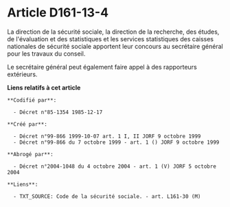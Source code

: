 # Article D161-13-4

La direction de la sécurité sociale, la direction de la recherche, des études, de l'évaluation et des statistiques et les
services statistiques des caisses nationales de sécurité sociale apportent leur concours au secrétaire général pour les
travaux du conseil.

Le secrétaire général peut également faire appel à des rapporteurs extérieurs.

**Liens relatifs à cet article**

	**Codifié par**:

	  - Décret n°85-1354 1985-12-17

	**Créé par**:

	  - Décret n°99-866 1999-10-07 art. 1 I, II JORF 9 octobre 1999
	  - Décret n°99-866 du 7 octobre 1999 - art. 1 () JORF 9 octobre 1999

	**Abrogé par**:

	  - Décret n°2004-1048 du 4 octobre 2004 - art. 1 (V) JORF 5 octobre 2004

	**Liens**:

	  - TXT_SOURCE: Code de la sécurité sociale. - art. L161-30 (M)
